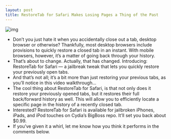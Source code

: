 ```yaml
---
layout: post
title: RestoreTab for Safari Makes Losing Pages a Thing of the Past
---
```

![img](http://media.idownloadblog.com/wp-content/uploads/2011/08/RestoreTab-for-Safari.png)
* Don’t you just hate it when you accidentally close out a tab, desktop browser or otherwise? Thankfully, most desktop browsers include provisions to quickly restore a closed tab in an instant. With mobile browsers, however, it’s a matter of going back through your history.
* That’s about to change. Actually, that has changed. Introducing: RestoreTab for Safari — a jailbreak tweak that lets you quickly restore your previously open tabs.
* And that’s not all; it’s a bit more than just restoring your previous tabs, as you’ll notice in this video walkthrough…
* The cool thing about RestoreTab for Safari, is that not only does it restore your previously opened tabs, but it restores their full back/forward history as well. This will allow you to efficiently locate a specific page in the history of a recently closed tab.
* Interested? RestoreTab for Safari is available for jailbroken iPhones, iPads, and iPod touches on Cydia’s BigBoss repo. It’ll set you back about $0.99.
* If you’ve given it a whirl, let me know how you think it performs in the comments below.

